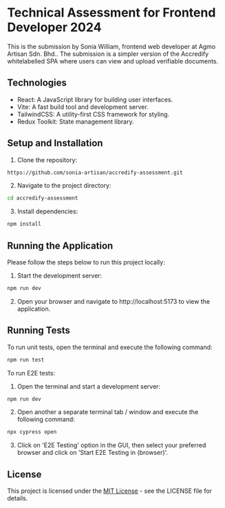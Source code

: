# Technical Assessment for Frontend Developer 2024

This is the submission by Sonia William, frontend web developer at Agmo Artisan Sdn. Bhd.. The submission is a simpler version of the Accredify whitelabelled SPA where users can view and upload verifiable documents.


## Technologies
- React: A JavaScript library for building user interfaces.
- Vite: A fast build tool and development server.
- TailwindCSS: A utility-first CSS framework for styling.
- Redux Toolkit: State management library.


## Setup and Installation
1. Clone the repository:
```bash
https://github.com/sonia-artisan/accredify-assessment.git
```

2. Navigate to the project directory:
```bash
cd accredify-assessment
```

3. Install dependencies:
```bash
npm install
```


## Running the Application
Please follow the steps below to run this project locally:

1. Start the development server:
```bash
npm run dev
```

2. Open your browser and navigate to http://localhost:5173 to view the application.


## Running Tests
To run unit tests, open the terminal and execute the following command:
```bash
npm run test
```

To run E2E tests:
1. Open the terminal and start a development server:
```bash
npm run dev
```

2. Open another a separate terminal tab / window and execute the following command:
```bash
npx cypress open
```

3. Click on 'E2E Testing' option in the GUI, then select your preferred browser and click on 'Start E2E Testing in (browser)'.


## License

This project is licensed under the [MIT License](https://choosealicense.com/licenses/mit/) - see the LICENSE file for details.
